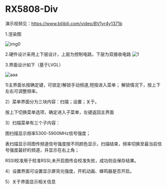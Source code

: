 # RX5808-Div
演示视频见：https://www.bilibili.com/video/BV1yr4y1371b

1.渲染图

![img0](https://user-images.githubusercontent.com/66466560/173740025-2e5a6073-1ca6-43e2-872d-cbe62af1e4f6.jpg)

2.硬件设计采用上下层设计，上层为控制电路，下层为双接收电路
![1](https://user-images.githubusercontent.com/66466560/173743221-a987ee7a-7b8d-42af-af2b-217cb36f312b.jpg)

3.界面设计如下（基于LVGL）

![aaa](https://user-images.githubusercontent.com/66466560/173751076-f095a50c-9c2f-4cbb-949c-72bfd852f218.jpg)

1)主界面长按确定键，可锁定/解锁手动频道,短按进入菜单；
  解锁情况下，按上下左右可调整频率。
  
2）菜单界面分为三块内容：扫描；设置；关于。

   按上下切换菜单选项，确定进入子菜单，左键返回主界面
   
3）扫描菜单有三个子内容：

图扫描显示频率5300-5900MHz信号强度；

表扫描显示将图传频道信号强度按不同颜色显示，扫描结束，频率切换至最当前信号强度最好的频道，并显示在右上角；

RSSI校准用于校准RSSI,未开启图传会校准失败，成功则会保存结果。
                       
4）设置界面可设置显示屏背光强度，开机动画、蜂鸣器是否开启。
                       
5）关于界面显示相关信息
